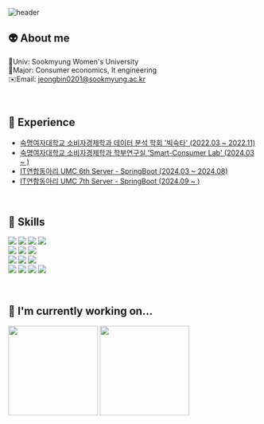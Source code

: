 ![header](https://capsule-render.vercel.app/api?type=venom&color=auto&height=300&section=header&text=Hi!%20This%20is%20zyovn's%20Github&fontSize=50)

👽 **About me**
---
🏫Univ: Sookmyung Women's University</br>
📖Major: Consumer economics, It engineering</br>
✉️Email: jeongbin0201@sookmyung.ac.kr

<br>

👣 **Experience**
---
- <a href=https://www.youtube.com/channel/UCiXj4x91lKck76aLBSb7raw> 숙명여자대학교 소비자경제학과 데이터 분석 학회 '빅숙타' (2022.03 ~ 2022.11) </a>
- <a href=https://sites.google.com/view/smart-consumer-lab> 숙명여자대학교 소비자경제학과 학부연구실 'Smart-Consumer Lab' (2024.03 ~ ) </a>
- <a href=https://umc.makeus.in/> IT연합동아리 UMC 6th Server - SpringBoot (2024.03 ~ 2024.08) </a>
- <a href=https://umc.makeus.in/> IT연합동아리 UMC 7th Server - SpringBoot (2024.09 ~ ) </a>
<br>

🚀 **Skills**
---
<img src="https://img.shields.io/badge/Python-14354C?style=for-the-badge&logo=python&logoColor=white"></a> 
<img src="https://img.shields.io/badge/C-00599C?style=for-the-badge&logo=c&logoColor=white"></a>
<img src="https://img.shields.io/badge/C%2B%2B-00599C?style=for-the-badge&logo=c%2B%2B&logoColor=white"></a>
<img src="https://img.shields.io/badge/Java-ED8B00?style=for-the-badge&logo=openjdk&logoColor=white"></a> <br>
<img src="https://img.shields.io/badge/HTML5-E34F26?style=for-the-badge&logo=html5&logoColor=white"> </a>
<img src="https://img.shields.io/badge/CSS3-1572B6?style=for-the-badge&logo=css3&logoColor=white"> </a>
<img src="https://img.shields.io/badge/JavaScript-F7DF1E?style=for-the-badge&logo=JavaScript&logoColor=white"> </a> <br>
<img src="https://img.shields.io/badge/R-276DC3?style=for-the-badge&logo=r&logoColor=white"></a> 
<img src="https://img.shields.io/badge/RStudio-75AADB?style=for-the-badge&logo=RStudio&logoColor=white"></a> 
<img src="https://img.shields.io/badge/jupyter-2C2C32.svg?style=for-the-badge&logo=jupyter&logoColor=F37726"/> <br>
<img src="https://img.shields.io/badge/Spring-6DB33F?style=for-the-badge&logo=spring&logoColor=white"></a>
<img src="https://img.shields.io/badge/springboot-6DB33F?style=for-the-badge&logo=springboot&logoColor=white"></a>
<img src="https://img.shields.io/badge/MySQL-005C84?style=for-the-badge&logo=mysql&logoColor=white"></a>
<img src="https://img.shields.io/badge/SQLite-07405E?style=for-the-badge&logo=sqlite&logoColor=white"></a>

<br>

🌱 **I'm currently working on...**
---
<div>
  <img height="180em" src="https://github-readme-stats.vercel.app/api?username=zyovn&show_icons=true&include_all_commits=true&theme=dark">
  <img height="180em" src="http://mazassumnida.wtf/api/generate_badge?boj=zyovn">
</div>

